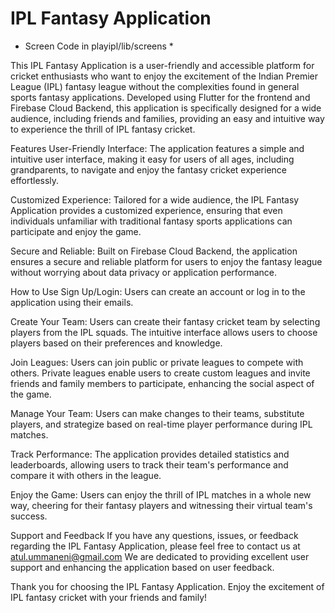 # IPL Fantasy Application

* Screen Code in playipl/lib/screens *

This IPL Fantasy Application is a user-friendly and accessible platform for cricket enthusiasts who want to enjoy the excitement of the Indian Premier League (IPL) fantasy league without the complexities found in general sports fantasy applications. Developed using Flutter for the frontend and Firebase Cloud Backend, this application is specifically designed for a wide audience, including friends and families, providing an easy and intuitive way to experience the thrill of IPL fantasy cricket.

Features
User-Friendly Interface: The application features a simple and intuitive user interface, making it easy for users of all ages, including grandparents, to navigate and enjoy the fantasy cricket experience effortlessly.

Customized Experience: Tailored for a wide audience, the IPL Fantasy Application provides a customized experience, ensuring that even individuals unfamiliar with traditional fantasy sports applications can participate and enjoy the game.

Secure and Reliable: Built on Firebase Cloud Backend, the application ensures a secure and reliable platform for users to enjoy the fantasy league without worrying about data privacy or application performance.

How to Use
Sign Up/Login: Users can create an account or log in to the application using their emails.

Create Your Team: Users can create their fantasy cricket team by selecting players from the IPL squads. The intuitive interface allows users to choose players based on their preferences and knowledge.

Join Leagues: Users can join public or private leagues to compete with others. Private leagues enable users to create custom leagues and invite friends and family members to participate, enhancing the social aspect of the game.

Manage Your Team: Users can make changes to their teams, substitute players, and strategize based on real-time player performance during IPL matches.

Track Performance: The application provides detailed statistics and leaderboards, allowing users to track their team's performance and compare it with others in the league.

Enjoy the Game: Users can enjoy the thrill of IPL matches in a whole new way, cheering for their fantasy players and witnessing their virtual team's success.

Support and Feedback
If you have any questions, issues, or feedback regarding the IPL Fantasy Application, please feel free to contact us at atul.ummaneni@gmail.com We are dedicated to providing excellent user support and enhancing the application based on user feedback.

Thank you for choosing the IPL Fantasy Application. Enjoy the excitement of IPL fantasy cricket with your friends and family!

